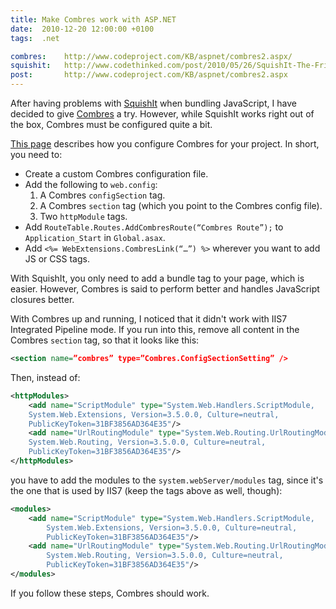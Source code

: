```yaml
---
title: Make Combres work with ASP.NET
date:  2010-12-20 12:00:00 +0100
tags:  .net

combres:	http://www.codeproject.com/KB/aspnet/combres2.aspx/
squishit: 	http://www.codethinked.com/post/2010/05/26/SquishIt-The-Friendly-ASPNET-JavaScript-and-CSS-Squisher.aspx
post:		http://www.codeproject.com/KB/aspnet/combres2.aspx
---
```


After having problems with [SquishIt]({{page.squishit}}) when bundling JavaScript, I have decided to give [Combres]({{page.combres}}) a try. However, while SquishIt works right out of the box, Combres must be configured quite a bit.

[This page]({{page.post}}) describes how you configure Combres for your project. In short, you need to:

- Create a custom Combres configuration file.
- Add the following to `web.config`:
	1. A Combres `configSection` tag.
	2. A Combres `section` tag (which you point to the Combres config file).
	3. Two `httpModule` tags.
- Add `RouteTable.Routes.AddCombresRoute(“Combres Route”);` to `Application_Start` in `Global.asax`.
- Add `<%= WebExtensions.CombresLink(“…”) %>` wherever you want to add JS or CSS tags.

With SquishIt, you only need to add a bundle tag to your page, which is easier.
However, Combres is said to perform better and handles JavaScript closures better.

With Combres up and running, I noticed that it didn't work with IIS7 Integrated
Pipeline mode. If you run into this, remove all content in the Combres `section`
tag, so that it looks like this:

```xml
<section name=”combres” type=”Combres.ConfigSectionSetting” />
```

Then, instead of:

```xml
<httpModules>
	<add name="ScriptModule" type="System.Web.Handlers.ScriptModule,
	System.Web.Extensions, Version=3.5.0.0, Culture=neutral,
	PublicKeyToken=31BF3856AD364E35"/>
	<add name="UrlRoutingModule" type="System.Web.Routing.UrlRoutingModule,
	System.Web.Routing, Version=3.5.0.0, Culture=neutral,
	PublicKeyToken=31BF3856AD364E35"/>
</httpModules>
```

you have to add the modules to the `system.webServer/modules` tag, since it's
the one that is used by IIS7 (keep the tags above as well, though):

```xml
<modules>
	<add name="ScriptModule" type="System.Web.Handlers.ScriptModule,
		System.Web.Extensions, Version=3.5.0.0, Culture=neutral,
		PublicKeyToken=31BF3856AD364E35"/>
	<add name="UrlRoutingModule" type="System.Web.Routing.UrlRoutingModule,
		System.Web.Routing, Version=3.5.0.0, Culture=neutral,
		PublicKeyToken=31BF3856AD364E35"/>
</modules>
```

If you follow these steps, Combres should work.